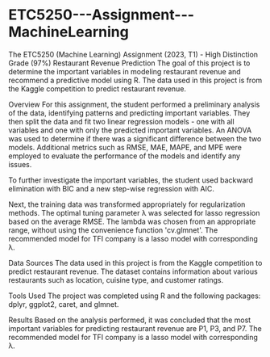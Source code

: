 # ETC5250---Assignment---MachineLearning
The ETC5250 (Machine Learning) Assignment (2023, T1) - High Distinction Grade (97%)
Restaurant Revenue Prediction
The goal of this project is to determine the important variables in modeling restaurant revenue and recommend a predictive model using R. The data used in this project is from the Kaggle competition to predict restaurant revenue.

Overview
For this assignment, the student performed a preliminary analysis of the data, identifying patterns and predicting important variables. They then split the data and fit two linear regression models - one with all variables and one with only the predicted important variables. An ANOVA was used to determine if there was a significant difference between the two models. Additional metrics such as RMSE, MAE, MAPE, and MPE were employed to evaluate the performance of the models and identify any issues.

To further investigate the important variables, the student used backward elimination with BIC and a new step-wise regression with AIC.

Next, the training data was transformed appropriately for regularization methods. The optimal tuning parameter λ was selected for lasso regression based on the average RMSE. The lambda was chosen from an appropriate range, without using the convenience function 'cv.glmnet'. The recommended model for TFI company is a lasso model with corresponding λ.

Data Sources
The data used in this project is from the Kaggle competition to predict restaurant revenue. The dataset contains information about various restaurants such as location, cuisine type, and customer ratings.

Tools Used
The project was completed using R and the following packages: dplyr, ggplot2, caret, and glmnet.

Results
Based on the analysis performed, it was concluded that the most important variables for predicting restaurant revenue are P1, P3, and P7. The recommended model for TFI company is a lasso model with corresponding λ.

